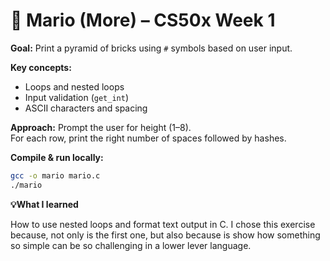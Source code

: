 # 🧱 Mario (More) – CS50x Week 1

**Goal:** Print a pyramid of bricks using `#` symbols based on user input.

**Key concepts:**
- Loops and nested loops
- Input validation (`get_int`)
- ASCII characters and spacing

**Approach:**
Prompt the user for height (1–8).  
For each row, print the right number of spaces followed by hashes.

**Compile & run locally:**
```bash
gcc -o mario mario.c
./mario
```
**💡What I learned**

How to use nested loops and format text output in C.
I chose this exercise because, not only is the first one, but also because is show how something so simple can be so challenging in a lower lever language.
